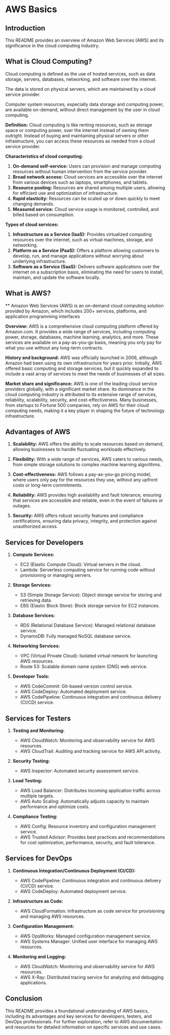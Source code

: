 # AWS Basics

## Introduction

This README provides an overview of Amazon Web Services (AWS) and its significance in the cloud computing industry.

## What is Cloud Computing?

Cloud computing is defined as the use of hosted services, such as data storage, servers, databases, networking, and software over the internet.

The data is stored on physical servers, which are maintained by a cloud service provider. 

Computer system resources, especially data storage and computing power, are available on-demand, without direct management by the user in cloud computing.

**Definition:** Cloud computing is like renting resources, such as storage space or computing power, over the internet instead of owning them outright. Instead of buying and maintaining physical servers or other infrastructure, you can access these resources as needed from a cloud service provider.

**Characteristics of cloud computing:**
1. **On-demand self-service:** Users can provision and manage computing resources without human intervention from the service provider.
2. **Broad network access:** Cloud services are accessible over the internet from various devices such as laptops, smartphones, and tablets.
3. **Resource pooling:** Resources are shared among multiple users, allowing for efficient use and optimization of infrastructure.
4. **Rapid elasticity:** Resources can be scaled up or down quickly to meet changing demands.
5. **Measured service:** Cloud service usage is monitored, controlled, and billed based on consumption.

**Types of cloud services:**
1. **Infrastructure as a Service (IaaS):** Provides virtualized computing resources over the internet, such as virtual machines, storage, and networking.
2. **Platform as a Service (PaaS):** Offers a platform allowing customers to develop, run, and manage applications without worrying about underlying infrastructure.
3. **Software as a Service (SaaS):** Delivers software applications over the internet on a subscription basis, eliminating the need for users to install, maintain, and update the software locally.

## What is AWS?

** Amazon Web Services (AWS) is an on-demand cloud computing solution provided by Amazon, which includes 200+ services, platforms, and application programming interfaces

**Overview:** AWS is a comprehensive cloud computing platform offered by Amazon.com. It provides a wide range of services, including computing power, storage, databases, machine learning, analytics, and more. These services are available on a pay-as-you-go basis, meaning you only pay for what you use without any long-term contracts.

**History and background:** AWS was officially launched in 2006, although Amazon had been using its own infrastructure for years prior. Initially, AWS offered basic computing and storage services, but it quickly expanded to include a vast array of services to meet the needs of businesses of all sizes.

**Market share and significance:** AWS is one of the leading cloud service providers globally, with a significant market share. Its dominance in the cloud computing industry is attributed to its extensive range of services, reliability, scalability, security, and cost-effectiveness. Many businesses, from startups to Fortune 500 companies, rely on AWS for their cloud computing needs, making it a key player in shaping the future of technology infrastructure.

## Advantages of AWS

1. **Scalability:** AWS offers the ability to scale resources based on demand, allowing businesses to handle fluctuating workloads effectively.

2. **Flexibility:** With a wide range of services, AWS caters to various needs, from simple storage solutions to complex machine learning algorithms.

3. **Cost-effectiveness:** AWS follows a pay-as-you-go pricing model, where users only pay for the resources they use, without any upfront costs or long-term commitments.

4. **Reliability:** AWS provides high availability and fault tolerance, ensuring that services are accessible and reliable, even in the event of failures or outages.

5. **Security:** AWS offers robust security features and compliance certifications, ensuring data privacy, integrity, and protection against unauthorized access.

## Services for Developers

1. **Compute Services:** 
   - EC2 (Elastic Compute Cloud): Virtual servers in the cloud.
   - Lambda: Serverless computing service for running code without provisioning or managing servers.

2. **Storage Services:** 
   - S3 (Simple Storage Service): Object storage service for storing and retrieving data.
   - EBS (Elastic Block Store): Block storage service for EC2 instances.

3. **Database Services:** 
   - RDS (Relational Database Service): Managed relational database service.
   - DynamoDB: Fully managed NoSQL database service.

4. **Networking Services:** 
   - VPC (Virtual Private Cloud): Isolated virtual network for launching AWS resources.
   - Route 53: Scalable domain name system (DNS) web service.

5. **Developer Tools:** 
   - AWS CodeCommit: Git-based version control service.
   - AWS CodeDeploy: Automated deployment service.
   - AWS CodePipeline: Continuous integration and continuous delivery (CI/CD) service.

## Services for Testers

1. **Testing and Monitoring:** 
   - AWS CloudWatch: Monitoring and observability service for AWS resources.
   - AWS CloudTrail: Auditing and tracking service for AWS API activity.

2. **Security Testing:** 
   - AWS Inspector: Automated security assessment service.

3. **Load Testing:** 
   - AWS Load Balancer: Distributes incoming application traffic across multiple targets.
   - AWS Auto Scaling: Automatically adjusts capacity to maintain performance and optimize costs.

4. **Compliance Testing:** 
   - AWS Config: Resource inventory and configuration management service.
   - AWS Trusted Advisor: Provides best practices and recommendations for cost optimization, performance, security, and fault tolerance.

## Services for DevOps

1. **Continuous Integration/Continuous Deployment (CI/CD):** 
   - AWS CodePipeline: Continuous integration and continuous delivery (CI/CD) service.
   - AWS CodeDeploy: Automated deployment service.

2. **Infrastructure as Code:** 
   - AWS CloudFormation: Infrastructure as code service for provisioning and managing AWS resources.

3. **Configuration Management:** 
   - AWS OpsWorks: Managed configuration management service.
   - AWS Systems Manager: Unified user interface for managing AWS resources.

4. **Monitoring and Logging:** 
   - AWS CloudWatch: Monitoring and observability service for AWS resources.
   - AWS X-Ray: Distributed tracing service for analyzing and debugging applications.

## Conclusion

This README provides a foundational understanding of AWS basics, including its advantages and key services for developers, testers, and DevOps professionals. For further exploration, refer to AWS documentation and resources for detailed information on specific services and use cases.
